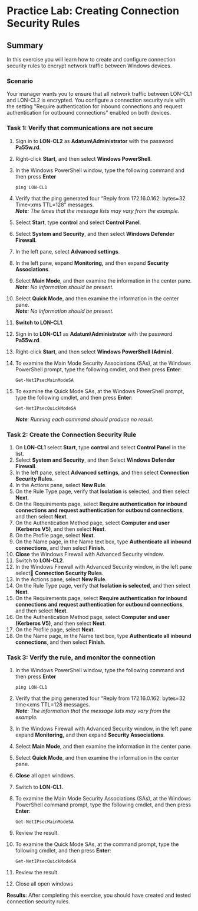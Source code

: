 # Practice Lab: Creating Connection Security Rules

## Summary
In this exercise you will learn how to create and configure connection security rules to encrypt network traffic between Windows devices.

### Scenario
Your manager wants you to ensure that all network traffic between LON-CL1 and LON-CL2 is encrypted. You configure a connection security rule with the setting "Require authentication for inbound connections and request authentication for outbound connections" enabled on both devices. 

### Task 1: Verify that communications are not secure ###
1.  Sign in to **LON-CL2** as **Adatum\\Administrator** with the password **Pa55w.rd**.
2.  Right-click **Start**, and then select **Windows PowerShell**.
3.  In the Windows PowerShell window, type the following command and then press **Enter**
    ```
    ping LON-CL1
    ```

4.  Verify that the ping generated four “Reply from 172.16.0.162: bytes=32
    Time<*x*ms TTL=128” messages.   
    _**Note**: The times that the message lists may vary from the example._
5.  Select **Start**, type **control** and select **Control Panel**.
6.  Select **System and Security**, and then select **Windows Defender Firewall**.
7.  In the left pane, select **Advanced settings**.
8.  In the left pane, expand **Monitoring,** and then expand **Security
    Associations**.
9.  Select **Main Mode**, and then examine the information in the center pane.   
    _**Note**: No information should be present._
10. Select **Quick Mode**, and then examine the information in the center pane.  
    _**Note**: No information should be present._
11. **Switch to LON-CL1**.
12. Sign in to **LON-CL1** as **Adatum\\Administrator** with the password **Pa55w.rd**.
13. Right-click **Start**, and then select **Windows PowerShell (Admin)**.
14. To examine the Main Mode Security Associations (SAs), at the Windows
    PowerShell prompt, type the following cmdlet, and then press **Enter**:
    ```
    Get-NetIPsecMainModeSA
    ```    
15. To examine the Quick Mode SAs, at the Windows PowerShell prompt, type the
    following cmdlet, and then press **Enter**:
    ```
    Get-NetIPsecQuickModeSA
    ```

     _**Note**: Running each command should produce no result._

### Task 2: Create the Connection Security Rule
1.  On **LON-CL1** select **Start**, type **control** and select **Control Panel** in the list.  
2.  Select **System and Security**, and then Select **Windows Defender Firewall**.  
3.  In the left pane, select **Advanced settings**, and then select **Connection
    Security Rules**.  
4.  In the Actions pane, select **New Rule**.
5.  On the Rule Type page, verify that **Isolation** is selected, and then select
    **Next**.
6.  On the Requirements page, select **Require authentication for inbound
    connections and request authentication for outbound connections**, and then
    select **Next**.
7.  On the Authentication Method page, select **Computer and user (Kerberos
    V5)**, and then select **Next**.
8.  On the Profile page, select **Next**.
9.  On the Name page, in the Name text box, type **Authenticate all inbound
    connections**, and then select **Finish**.
10. **Close** the Windows Firewall with Advanced Security window.
11. Switch to **LON-CL2**.
12. In the Windows Firewall with Advanced Security window, in the left pane select    **Connection Security Rules**.
13. In the Actions pane, select **New Rule**.
14. On the Rule Type page, verify that **Isolation is selected**, and then select
    **Next**.
15. On the Requirements page, select **Require authentication for inbound
    connections and request authentication for outbound connections**, and then
    select **Next**.
16. On the Authentication Method page, select **Computer and user (Kerberos
    V5)**, and then select **Next**.
17. On the Profile page, select **Next**.
18. On the Name page, in the Name text box, type **Authenticate all inbound
    connections**, and then select **Finish**.

### Task 3: Verify the rule, and monitor the connection ###
1.  In the Windows PowerShell window, type the following command and then press **Enter**
    ```
    ping LON-CL1
    ```

2.  Verify that the ping generated four “Reply from 172.16.0.162: bytes=32 time<*x*ms TTL=128 messages.  
    _**Note**: The information that the message lists may vary from the example._
3.  In the Windows Firewall with Advanced Security window, in the left pane expand **Monitoring,** and then expand **Security Associations**.
4.  Select **Main Mode**, and then examine the information in the center pane.
5.  Select **Quick Mode**, and then examine the information in the center pane.
6.  **Close** all open windows.
7.  Switch to **LON-CL1.**
8.  To examine the Main Mode Security Associations (SAs), at the Windows
    PowerShell command prompt, type the following cmdlet, and then press **Enter**:
    ```
    Get-NetIPsecMainModeSA
    ```

9.  Review the result.
10. To examine the Quick Mode SAs, at the command prompt, type the following
    cmdlet, and then press **Enter**:
    ```
    Get-NetIPsecQuickModeSA
    ```

11. Review the result.
12. Close all open windows

**Results**: After completing this exercise, you should have created and tested connection security rules.
